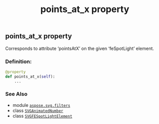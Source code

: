 ﻿---
title: points_at_x property
second_title: Aspose.SVG for Python via .NET API References
description: 
type: docs
weight: 800
url: /python-net/aspose.svg.filters/svgfespotlightelement/points_at_x/
is_root: false
---

## points_at_x property


Corresponds to attribute ‘pointsAtX’ on the given ‘feSpotLight’ element.
### Definition:
```python
@property
def points_at_x(self):
    ...
```

### See Also
* module [`aspose.svg.filters`](../../)
* class [`SVGAnimatedNumber`](/svg/python-net/aspose.svg.datatypes/svganimatednumber)
* class [`SVGFESpotLightElement`](/svg/python-net/aspose.svg.filters/svgfespotlightelement)
